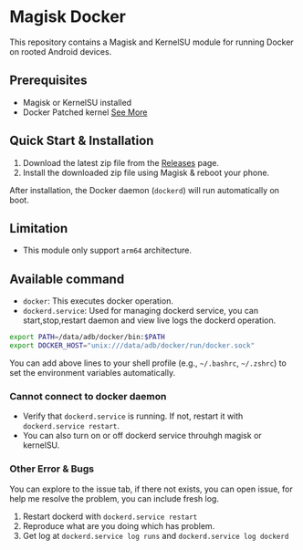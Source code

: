 # Magisk Docker

This repository contains a Magisk and KernelSU module for running Docker on rooted Android devices.

## Prerequisites
- Magisk or KernelSU installed
- Docker Patched kernel [See More](https://gist.github.com/FreddieOliveira/efe850df7ff3951cb62d74bd770dce27)

## Quick Start & Installation

1. Download the latest zip file from the [Releases](https://github.com/mgksu/dockerd/releases/latest) page.
2. Install the downloaded zip file using Magisk & reboot your phone.


After installation, the Docker daemon (`dockerd`) will run automatically on boot.

## Limitation

- This module only support `arm64` architecture.

## Available command

- `docker`: This executes docker operation.
- `dockerd.service`: Used for managing dockerd service, you can start,stop,restart daemon and view live logs the dockerd operation.

```sh
export PATH=/data/adb/docker/bin:$PATH
export DOCKER_HOST="unix:///data/adb/docker/run/docker.sock"
```
You can add above lines to your shell profile (e.g., `~/.bashrc`, `~/.zshrc`) to set the environment variables automatically.

### Cannot connect to docker daemon

- Verify that `dockerd.service` is running. If not, restart it with `dockerd.service restart`.
- You can also turn on or off dockerd service throuhgh magisk or kernelSU.

### Other Error & Bugs

You can explore to the issue tab, if there not exists, you can open issue, for help me resolve the problem, you can include fresh log.

1. Restart dockerd with `dockerd.service restart`
2. Reproduce what are you doing which has problem.
3. Get log at `dockerd.service log runs` and `dockerd.service log dockerd` 
